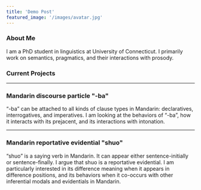 ```yaml
---
title: 'Demo Post'
featured_image: '/images/avatar.jpg'
---
```


### About Me

I am a PhD student in linguistics at University of Connecticut. I primarily work on semantics, pragmatics, and their interactions with prosody.

### Current Projects
---

### Mandarin discourse particle "-ba"

“-ba” can be attached to all kinds of clause types in Mandarin: declaratives, interrogatives, and imperatives. I am looking at the behaviors of “-ba”, how it interacts with its prejacent, and its interactions with intonation.

---

### Mandarin reportative evidential "shuo"

“shuo” is a saying verb in Mandarin. It can appear either sentence-initially or sentence-finally. I argue that shuo is a reportative evidential. I am particularly interested in its difference meaning when it appears in difference positions, and its behaviors when it co-occurs with other inferential modals and evidentials in Mandarin.